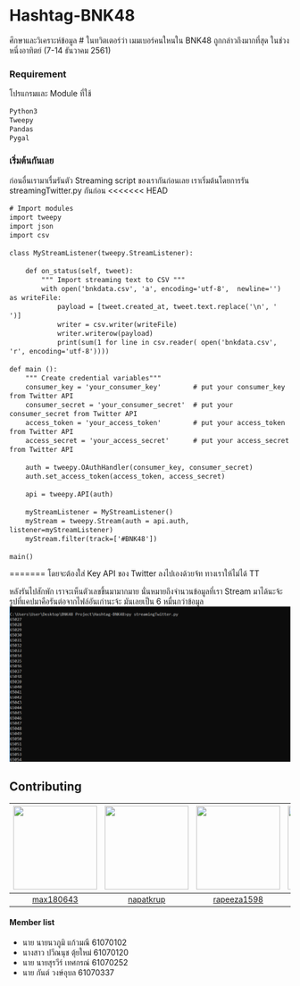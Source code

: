 # Hashtag-BNK48

ศึกษาและวิเคราะห์ข้อมูล # ในทวิตเตอร์ว่า เมมเบอร์คนใหนใน BNK48 ถูกกล่าวถึงมากที่สุด ในช่วงหนึ่งอาทิตย์ (7-14 ธันวาคม 2561)


### Requirement
โปรแกรมและ Module ที่ใช้
```
Python3
Tweepy
Pandas
Pygal
```

### เริ่มต้นกันเลย

ก่อนอื่นเรามาเรื่มรันตัว Streaming script ของเรากันก่อนเลย
เราเริ่มต้นโดยการรัน streamingTwitter.py กันก่อน
<<<<<<< HEAD
```
# Import modules
import tweepy
import json
import csv

class MyStreamListener(tweepy.StreamListener):

    def on_status(self, tweet):
        """ Import streaming text to CSV """
        with open('bnkdata.csv', 'a', encoding='utf-8',  newline='') as writeFile:
            payload = [tweet.created_at, tweet.text.replace('\n', ' ')]
            writer = csv.writer(writeFile)
            writer.writerow(payload)
            print(sum(1 for line in csv.reader( open('bnkdata.csv', 'r', encoding='utf-8'))))

def main ():
    """ Create credential variables"""
    consumer_key = 'your_consumer_key'        # put your consumer_key from Twitter API
    consumer_secret = 'your_consumer_secret'  # put your consumer_secret from Twitter API
    access_token = 'your_access_token'        # put your access_token from Twitter API
    access_secret = 'your_access_secret'      # put your access_secret from Twitter API

    auth = tweepy.OAuthHandler(consumer_key, consumer_secret)
    auth.set_access_token(access_token, access_secret)

    api = tweepy.API(auth)

    myStreamListener = MyStreamListener()
    myStream = tweepy.Stream(auth = api.auth, listener=myStreamListener)
    myStream.filter(track=['#BNK48'])

main()

```
=======
โดยจะต้องใส่ Key API ของ Twitter ลงไปเองด้วยจ้ท ทางเราให้ไม่ได้ TT

หลังรันไปสักพัก เราจะเห็นตัวเลขขึ้นมามากมาย นั่นหมายถึงจำนวนข้อมูลที่เรา Stream มาได้นะจ้ะ รูปที่แคปมาคือรันต่อจากไฟล์อันเก่านะจ้ะ มันเลยเป็น 6 หมื่นกว่าข้อมูล
<img src='README/Streamtest.jpeg'>


## Contributing

|<img src="README/nanapoou.jpeg" width="150px" height="150px">|<img src="README/Paweennuch.jpeg" width="150px" height="150px">|<img src="README/SuraweeTedsakorn.jpeg" width="150px" height="150px">|<img src="README/chastiefol.jpeg" width="150px" height="150px">|
|:-----:|:-----:|:-----:|:-----:|
|[max180643](https://github.com/nanapoou)|[napatkrup](https://github.com/Paweennuch)|[rapeeza1598](https://github.com/SuraweeTedsakorn)|[snowneymotex](https://github.com/chastiefol)|
#### Member list
- นาย นายนวภูมิ แก้วมณี 61070102
- นางสาว ปวีณนุช ตุ้ยใหม่ 61070120
- นาย นายสุรวีร์ เทศกรณ์ 61070252
- นาย กันต์ วงษ์อุบล 61070337
